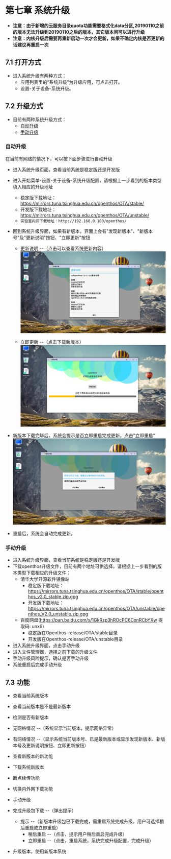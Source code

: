 # 第七章 系统升级
- **注意：由于新增的云服务目录quota功能需要格式化data分区,20190110之前的版本无法升级到20190110之后的版本，其它版本间可以进行升级**
- **注意：内核升级后需要再重新启动一次才会更新，如果不确定内核是否更新的话建议再重启一次**
## 7.1 打开方式
   - 进入系统升级有两种方式：
      - 应用列表里的“系统升级”为升级应用，可点击打开。
      - 设置-关于设备-系统升级。

## 7.2 升级方式
   - 目前有两种系统升级方式：
      - [自动升级](#自动升级)
      - [手动升级](#手动升级)

### 自动升级
在当前有网络的情况下，可以按下面步骤进行自动升级

   - 进入系统升级页面，查看当前系统是稳定版还是开发版

   - 进入开始菜单-设置-关于设备-系统升级配置，请根据上一步看到的版本类型填入相应的升级地址
      - 稳定版下载地址：https://mirrors.tuna.tsinghua.edu.cn/openthos/OTA/stable/
      - 开发版下载地址：https://mirrors.tuna.tsinghua.edu.cn/openthos/OTA/unstable/
      - `实验室内网下载地址：http://192.168.0.180/openthos/`
   
   - 回到系统升级界面，如果有新版本，界面上会有"发现新版本"、"新版本号"及"更新说明"按钮、"立即更新"按钮
      - 更新说明 --（点击可以查看系统更新内容）  
![](_pic/7_update_instructions.png)

      - 立即更新 --（点击下载新版本）  
![](_pic/7_ota_update.png)
   
   - 新版本下载完毕后，系统会提示是否立即重启完成更新，点击”立即重启“  
![](_pic/7_ota_now_restart.png)
   - 重启后，系统会自动完成更新。

### 手动升级
   - 进入系统升级界面，查看当前系统是稳定版还是开发版
   - 下载openthos升级文件，目前有两个地址可供选择，请根据上一步看到的版本类型下载相应的升级文件：
      - 清华大学开源软件镜像站
         - 稳定版下载地址：https://mirrors.tuna.tsinghua.edu.cn/openthos/OTA/stable/openthos_v2.0_stable.zip.gpg
         - 开发版下载地址：https://mirrors.tuna.tsinghua.edu.cn/openthos/OTA/unstable/openthos_V2.0_unstable.zip.gpg
      - 百度网盘(https://pan.baidu.com/s/1GkRzp3hROcPC6CxnRCbYXw 提取码: unx6)
         - 稳定版在Openthos-release/OTA/stable目录
         - 开发版在Openthos-release/OTA/unstable目录
   - 进入系统升级界面，点击手动升级
   - 进入文件管理器，选择之前下载的升级文件
   - 手动升级风险提示，确认是否手动升级
   - 系统重启后完成手动升级


## 7.3 功能  
   - 查看当前系统版本
   - 查看当前版本是不是最新版本 

   - 检测是否有新版本

   - 无网络情况 --（系统显示当前版本，提示网络异常）
   - 有网络情况 --（显示系统当前版本号、已是最新版本或显示发现新版本、新版本号及更新说明按钮、立即更新按钮）
   - 查看新版本的新功能

   - 下载系统新版本

   - 断点续传功能
   - 切换内外网下载功能
   - 手动升级
   - 完成升级包下载 --（弹出提示）
      - 提示 --（新版本升级包已下载完成，需重启系统完成升级，用户可选择稍后重启或立即重启）
         - 稍后重启 --（点击，提示用户稍后重启完成升级）
         - 立即重启 --（点击，重启系统，系统完成升级配置，完成升级）
   - 升级版本，使用新版本系统  
